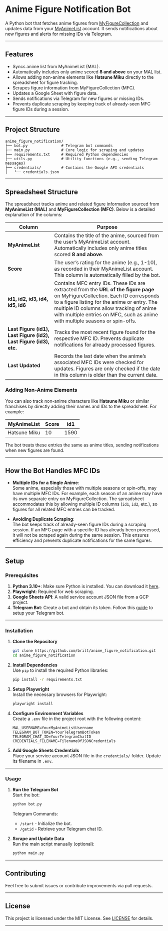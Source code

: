 # Anime Figure Notification Bot  

A Python bot that fetches anime figures from [MyFigureCollection](https://myfigurecollection.net/) and updates data from your [MyAnimeList](https://myanimelist.net/) account. It sends notifications about new figures and alerts for missing IDs via Telegram.  

---

## Features  

- Syncs anime list from MyAnimeList (MAL).  
- Automatically includes only anime scored **8 and above** on your MAL list.  
- Allows adding non-anime elements like **Hatsune Miku** directly to the spreadsheet for figure tracking.  
- Scrapes figure information from MyFigureCollection (MFC).  
- Updates a Google Sheet with figure data.  
- Sends notifications via Telegram for new figures or missing IDs.  
- Prevents duplicate scraping by keeping track of already-seen MFC figure IDs during a session.  

---

## Project Structure  

```
anime_figure_notification/  
├── bot.py               # Telegram bot commands  
├── main.py              # Core logic for scraping and updates  
├── requirements.txt     # Required Python dependencies  
├── utils.py             # Utility functions (e.g., sending Telegram messages)  
├── credentials/         # Contains the Google API credentials  
│   └── credentials.json  
```  

---

## Spreadsheet Structure  

The spreadsheet tracks anime and related figure information sourced from **MyAnimeList (MAL)** and **MyFigureCollection (MFC)**. Below is a detailed explanation of the columns:  

| **Column**                | **Purpose**                                                                                                                                                                 |  
|---------------------------|-----------------------------------------------------------------------------------------------------------------------------------------------------------------------------|  
| **MyAnimeList**           | Contains the title of the anime, sourced from the user’s MyAnimeList account. Automatically includes only anime titles scored **8 and above**.                              |  
| **Score**                 | The user’s rating for the anime (e.g., 1-10), as recorded in their MyAnimeList account. This column is automatically filled by the bot.                                      |  
| **id1, id2, id3, id4, id5, id6** | Contains MFC entry IDs. These IDs are extracted from the **URL of the figure page** on MyFigureCollection. Each ID corresponds to a figure listing for the anime or entry. The multiple ID columns allow tracking of anime with multiple entries on MFC, such as anime with multiple seasons or spin-offs. |  
| **Last Figure (id1), Last Figure (id2), Last Figure (id3), etc.** | Tracks the most recent figure found for the respective MFC ID. Prevents duplicate notifications for already processed figures.           |  
| **Last Updated**          | Records the last date when the anime’s associated MFC IDs were checked for updates. Figures are only checked if the date in this column is older than the current date.     |  

### Adding Non-Anime Elements  
You can also track non-anime characters like **Hatsune Miku** or similar franchises by directly adding their names and IDs to the spreadsheet. For example:  

| **MyAnimeList**   | **Score** | **id1** |  
|--------------------|-----------|---------|  
| Hatsune Miku       | 10        | 1590    |  

The bot treats these entries the same as anime titles, sending notifications when new figures are found.  

---

## How the Bot Handles MFC IDs  

- **Multiple IDs for a Single Anime**:  
  Some anime, especially those with multiple seasons or spin-offs, may have multiple MFC IDs. For example, each season of an anime may have its own separate entry on MyFigureCollection. The spreadsheet accommodates this by allowing multiple ID columns (`id1`, `id2`, etc.), so figures for all related MFC entries can be tracked.  

- **Avoiding Duplicate Scraping**:  
  The bot keeps track of already-seen figure IDs during a scraping session. If an MFC page with a specific ID has already been processed, it will not be scraped again during the same session. This ensures efficiency and prevents duplicate notifications for the same figures.  

---

## Setup  

### Prerequisites  

1. **Python 3.10+**: Make sure Python is installed. You can download it [here](https://www.python.org/).  
2. **Playwright**: Required for web scraping.  
3. **Google Sheets API**: A valid service account JSON file from a GCP project.  
4. **Telegram Bot**: Create a bot and obtain its token. Follow this [guide](https://github.com/python-telegram-bot/python-telegram-bot/wiki/Extensions---Your-first-Bot) to setup your Telegram bot.  

---

### Installation  

1. **Clone the Repository**  
   ```bash  
   git clone https://github.com/brilt/anime_figure_notification.git  
   cd anime_figure_notification  
   ```  

2. **Install Dependencies**  
   Use `pip` to install the required Python libraries:  
   ```bash  
   pip install -r requirements.txt  
   ```  

3. **Setup Playwright**  
   Install the necessary browsers for Playwright:  
   ```bash  
   playwright install  
   ```  

4. **Configure Environment Variables**  
   Create a `.env` file in the project root with the following content:  
   ```env  
   MAL_USERNAME=YourMyAnimeListUsername  
   TELEGRAM_BOT_TOKEN=YourTelegramBotToken  
   TELEGRAM_CHAT_ID=YourTelegramChatID  
   CREDENTIALS_FILENAME=FilenameOfJSONCredentials  
   ```  

5. **Add Google Sheets Credentials**  
   Place your service account JSON file in the `credentials/` folder. Update its filename in `.env`.  

---

### Usage  

1. **Run the Telegram Bot**  
   Start the bot:  
   ```bash  
   python bot.py  
   ```  

   Telegram Commands:  
   - `/start` - Initialize the bot.  
   - `/getid` - Retrieve your Telegram chat ID.  

2. **Scrape and Update Data**  
   Run the main script manually (optional):  
   ```bash  
   python main.py  
   ```  

---

## Contributing  

Feel free to submit issues or contribute improvements via pull requests.  

---

## License  

This project is licensed under the MIT License. See [LICENSE](LICENSE) for details.  

---